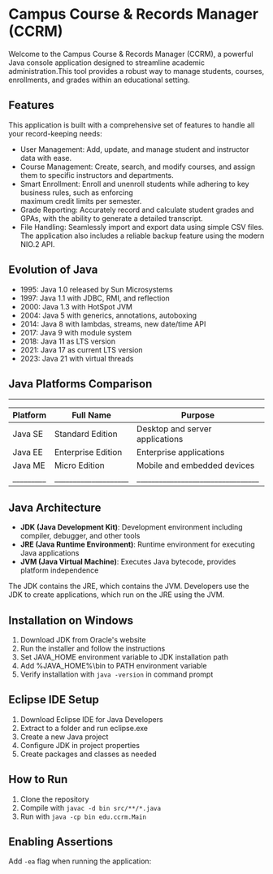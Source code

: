 # Campus Course & Records Manager (CCRM)

Welcome to the Campus Course & Records Manager (CCRM), a powerful Java console application designed to
streamline academic administration.This tool provides a robust way to manage students, courses,
 enrollments, and grades within an educational setting.

## Features
This application is built with a comprehensive set of features to handle all your record-keeping needs:
- User Management: Add, update, and manage student and instructor data with ease.
- Course Management: Create, search, and modify courses, and assign them to specific instructors and 
  departments.
- Smart Enrollment: Enroll and unenroll students while adhering to key business rules, such as enforcing  
  maximum credit limits per semester.
- Grade Reporting: Accurately record and calculate student grades and GPAs, with the ability to generate
  a detailed transcript.
- File Handling: Seamlessly import and export data using simple CSV files. The application also includes 
  a reliable backup feature using the modern NIO.2 API.

## Evolution of Java

- 1995: Java 1.0 released by Sun Microsystems
- 1997: Java 1.1 with JDBC, RMI, and reflection
- 2000: Java 1.3 with HotSpot JVM
- 2004: Java 5 with generics, annotations, autoboxing
- 2014: Java 8 with lambdas, streams, new date/time API
- 2017: Java 9 with module system
- 2018: Java 11 as LTS version
- 2021: Java 17 as current LTS version
- 2023: Java 21 with virtual threads

## Java Platforms Comparison
___________________________________________________________________________________________________________________
| Platform | Full Name         | Purpose                         | Key Features                                   |
|----------|-------------------|---------------------------------|------------------------------------------------|
| Java SE | Standard Edition   | Desktop and server applications | Core Java libraries, JVM, development tools    |
| Java EE | Enterprise Edition | Enterprise applications         | Servlets, JSP, EJB, JMS (now Jakarta EE)       |
| Java ME | Micro Edition      | Mobile and embedded devices     | Limited libraries for constrained environments |
|_________|____________________|_________________________________|________________________________________________|

## Java Architecture

- **JDK (Java Development Kit)**: Development environment including compiler, debugger, and other tools
- **JRE (Java Runtime Environment)**: Runtime environment for executing Java applications
- **JVM (Java Virtual Machine)**: Executes Java bytecode, provides platform independence

The JDK contains the JRE, which contains the JVM. Developers use the JDK to create applications, which run on the JRE using the JVM.

## Installation on Windows

1. Download JDK from Oracle's website
2. Run the installer and follow the instructions
3. Set JAVA_HOME environment variable to JDK installation path
4. Add %JAVA_HOME%\bin to PATH environment variable
5. Verify installation with `java -version` in command prompt

## Eclipse IDE Setup

1. Download Eclipse IDE for Java Developers
2. Extract to a folder and run eclipse.exe
3. Create a new Java project
4. Configure JDK in project properties
5. Create packages and classes as needed

## How to Run

1. Clone the repository
2. Compile with `javac -d bin src/**/*.java`
3. Run with `java -cp bin edu.ccrm.Main`

## Enabling Assertions

Add `-ea` flag when running the application: